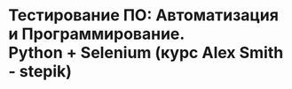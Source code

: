 <h1>Тестирование ПО: Автоматизация и Программирование. <br>
  Python + Selenium (курс Alex Smith - stepik)</h1>
